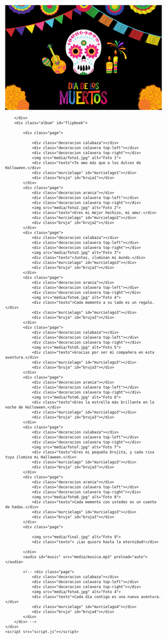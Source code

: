<!DOCTYPE html>
<html lang="es">
<head>
    <meta charset="UTF-8">
    <meta name="viewport" content="width=device-width, initial-scale=1.0">
    <link rel="stylesheet" href="styles.css">
    <title>Álbum de Halloween</title>
    <script src="https://code.jquery.com/jquery-3.6.0.min.js"></script>
    <script src="media/turn.min.js"></script>
    <!-- <link rel="stylesheet" href="https://cdnjs.cloudflare.com/ajax/libs/turn.js/4.1.0/turn.css" /> -->
</head>
<body>
    <!-- <div class="titulo">
        <h1>Álbum de Halloween</h1>
        <p>Un viaje espeluznante a través de los mejores recuerdos</p>
    </div> -->
    <div class="container">
        <div class="texto-inicial" id="texto-inicial">
            <img src="media/portada.png">

        </div>
        <div class="album" id="flipbook">
           
            <div class="page">
              
                <div class="decoracion calabaza"></div>
                <div class="decoracion calavera top-left"></div>
                <div class="decoracion calavera top-right"></div>
                <img src="media/foto1.jpg" alt="Foto 1">
                <div class="texto">Te amo más que a los dulces de Halloween.</div>
                <div class="murcielago" id="murcielago1"></div>
                <div class="bruja" id="bruja1"></div>
            </div>
            <div class="page">
                <div class="decoracion arania"></div>
                <div class="decoracion calavera top-left"></div>
                <div class="decoracion calavera top-right"></div>
                <img src="media/foto2.jpg" alt="Foto 2">
                <div class="texto">Eres mi mejor hechizo, mi amor.</div>
                <div class="murcielago" id="murcielago2"></div>
                <div class="bruja" id="bruja2"></div>
            </div>
            <div class="page">
                <div class="decoracion calabaza"></div>
                <div class="decoracion calavera top-left"></div>
                <div class="decoracion calavera top-right"></div>
                <img src="media/foto3.jpg" alt="Foto 3">
                <div class="texto">Juntas, iluminan mi mundo.</div>
                <div class="murcielago" id="murcielago3"></div>
                <div class="bruja" id="bruja3"></div>
            </div>
            <div class="page">
                <div class="decoracion arania"></div>
                <div class="decoracion calavera top-left"></div>
                <div class="decoracion calavera top-right"></div>
                <img src="media/foto4.jpg" alt="Foto 4">
                <div class="texto">Cada momento a su lado es un regalo.</div>
                <div class="murcielago" id="murcielago3"></div>
                <div class="bruja" id="bruja3"></div>
            </div>
            <div class="page">
                <div class="decoracion calabaza"></div>
                <div class="decoracion calavera top-left"></div>
                <div class="decoracion calavera top-right"></div>
                <img src="media/foto5.jpg" alt="Foto 5">
                <div class="texto">Gracias por ser mi compañera en esta aventura.</div>
                <div class="murcielago" id="murcielago3"></div>
                <div class="bruja" id="bruja3"></div>
            </div>
            <div class="page">
                <div class="decoracion arania"></div>
                <div class="decoracion calavera top-left"></div>
                <div class="decoracion calavera top-right"></div>
                <img src="media/foto6.jpg" alt="Foto 6">
                <div class="texto">Eres la estrella más brillante en la noche de Halloween.</div>
                <div class="murcielago" id="murcielago3"></div>
                <div class="bruja" id="bruja3"></div>
            </div>
            <div class="page">
                <div class="decoracion calabaza"></div>
                <div class="decoracion calavera top-left"></div>
                <div class="decoracion calavera top-right"></div>
                <img src="media/foto7.jpg" alt="Foto 7">
                <div class="texto">Eres mi pequeña brujita, y cada risa tuya ilumina mi Halloween.</div>
                <div class="murcielago" id="murcielago3"></div>
                <div class="bruja" id="bruja3"></div>
            </div>
            <div class="page">
                <div class="decoracion arania"></div>
                <div class="decoracion calavera top-left"></div>
                <div class="decoracion calavera top-right"></div>
                <img src="media/foto8.jpg" alt="Foto 8">
                <div class="texto">Cada momento con ustedes es un cuento de hadas.</div>
                <div class="murcielago" id="murcielago3"></div>
                <div class="bruja" id="bruja3"></div>
            </div>
            <div class="page">
            
                <img src="media/final.jpg" alt="Foto 9">
                <div class="texto"> ¡Las quiero hasta la eternidad!</div>
              
            </div>
            <audio id="music" src="media/musica.mp3" preload="auto"></audio>

            <!-- <div class="page">
                <div class="decoracion calabaza"></div>
                <div class="decoracion calavera top-left"></div>
                <div class="decoracion calavera top-right"></div>
                <img src="media/foto4.jpg" alt="Foto 4">
                <div class="texto">Cada día contigo es una nueva aventura.</div>
                <div class="murcielago" id="murcielago4"></div>
                <div class="bruja" id="bruja4"></div>
            </div>
        </div> -->
    </div>
    <script src="script.js"></script>
</body>
</html>
